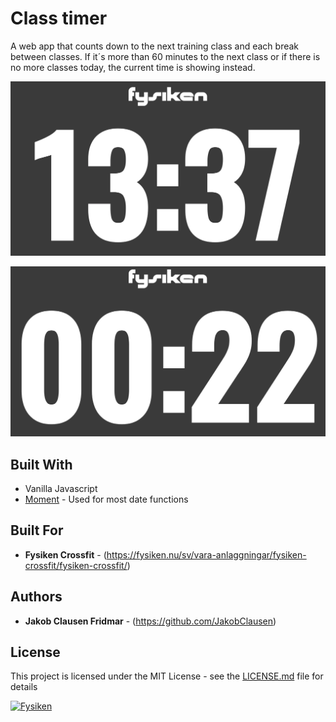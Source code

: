 # Class timer

A web app that counts down to the next training class and each break between classes. If it´s more than 60 minutes to the next class or if there is no more classes today, the current time is showing instead. 

<p align="center">
<img src="/public/img/ReadMePic.png" alt="Class timer by Jakob Clausen" width="738">
</p>     
     
<p align="center">         
 <img src="/public/img/ReadMePic2.png" alt="Class timer by Jakob Clausen" width="738">
</p>

## Built With

* Vanilla Javascript 
* [Moment](https://momentjs.com/) - Used for most date functions

## Built For

* **Fysiken Crossfit** - (https://fysiken.nu/sv/vara-anlaggningar/fysiken-crossfit/fysiken-crossfit/)

## Authors

* **Jakob Clausen Fridmar** - (https://github.com/JakobClausen)

## License

This project is licensed under the MIT License - see the [LICENSE.md](LICENSE.md) file for details

[![Fysiken](https://img.shields.io/npm/v/github-buttons)](https://fysiken.nu/sv/vara-anlaggningar/fysiken-crossfit/fysiken-crossfit/)

